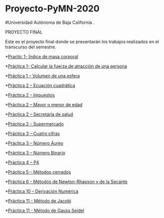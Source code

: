 # Proyecto-PyMN-2020
#Universidad Autónoma de Baja California .

PROYECTO FINAL 


Este es el proyecto final donde se presentarán  los trabajos  realizados en el transcurso del semestre. 

*[Practic 1- Índice de masa corporal ](https://github.com/Andrik25/Proyecto-PyMN-2020/blob/main/P1-CALCULAR-EL-INDICE-DE-MASA-CORPORAL.)

*[Práctica 1- Calcular la fuerza de atracción de una persona ](https://github.com/Andrik25/Proyecto-PyMN-2020/blob/main/P1-CALCULAR-LA-FUERZA-DE-ATRACCION-DEL-PESO-DE-UNA-PERSONA.)

*[Práctica 1 – Volumen  de una esfera](https://github.com/Andrik25/Proyecto-PyMN-2020/blob/main/P1-Volumen-de-una-esfera.c)

*[Práctica 2 – Ecuación cuadrática](https://github.com/Andrik25/Proyecto-PyMN-2020/blob/main/P2-Ecuacion-Cuadratica.)

*[Práctica 2 – Impuestos](https://github.com/Andrik25/Proyecto-PyMN-2020/blob/main/P2-IMPUESTOS.c)

*[Práctica 2 – Mayor o menor de  edad](https://github.com/Andrik25/Proyecto-PyMN-2020/blob/main/P2-Mayor-o-menor-de-edad.)

*[Práctica 2 – Secretaria de salud ](https://github.com/Andrik25/Proyecto-PyMN-2020/blob/main/P2-SECRETARIA-DE-SALUD.c)

*[Práctica 2 – Supermercado ](https://github.com/Andrik25/Proyecto-PyMN-2020/blob/main/P2-SUPERMERCADO.)

*[Práctica 3 – Cuatro cifras](https://github.com/Andrik25/Proyecto-PyMN-2020/blob/main/P3-4-cifras.)

*[Práctica 3 – Número Áureo ](https://github.com/Andrik25/Proyecto-PyMN-2020/blob/main/P3-Numero-Aureo.c)

*[Práctica 3 – Número Binario ](https://github.com/Andrik25/Proyecto-PyMN-2020/blob/main/P3-Numero-Binario.)

*[Práctica 4 – P4](https://github.com/Andrik25/Proyecto-PyMN-2020/blob/main/P4.)

*[Práctica 5 – Métodos cerrados](https://github.com/Andrik25/Proyecto-PyMN-2020/blob/main/P5-Metodos-cerrados.)

*[Práctica 6 - Métodos de Newton-Rhapson y de la Secante](https://github.com/Andrik25/Proyecto-PyMN-2020/blob/main/P6-Metodos-de-Newton-Rhapson-y-de-la-Secante.)

*[Práctica 10 – Derivación Numérica ](https://github.com/Andrik25/Proyecto-PyMN-2020/blob/main/P10-Derivacion-numerica.)

*[Práctica 11 -  Método de  Jacobi](https://github.com/Andrik25/Proyecto-PyMN-2020/blob/main/Practica-11.)

*[Práctica 11 -  Método de Gauss  Seidel](https://github.com/Andrik25/Proyecto-PyMN-2020/commit/eed41bb5888d9f448cd95811d089c177d3a15f03)

